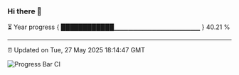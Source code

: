### Hi there 👋

⏳ Year progress { ████████████▁▁▁▁▁▁▁▁▁▁▁▁▁▁▁▁▁▁ } 40.21 %

---

⏰ Updated on Tue, 27 May 2025 18:14:47 GMT

![Progress Bar CI](https://github.com/Shyam-Makwana/GitHub-Actions-Demo/workflows/Progress%20Bar%20CI/badge.svg)
